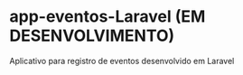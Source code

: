# app-eventos-Laravel (EM DESENVOLVIMENTO)
 Aplicativo para registro de eventos desenvolvido em Laravel
